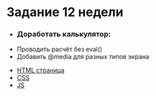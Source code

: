 # **Задание 12 недели**
+ ### Доработать калькулятор: 
- Проводить расчёт без eval() 
- Добавить @media  для разных типов экрана
+ [HTML страница](https://github.com/Kalinin-Alexander/first_rep/blob/main/Colcolator/calc.html)
+ [CSS](https://github.com/Kalinin-Alexander/first_rep/blob/main/Colcolator/calc.css)
+ [JS](https://github.com/Kalinin-Alexander/first_rep/blob/main/Colcolator/calc.js)
